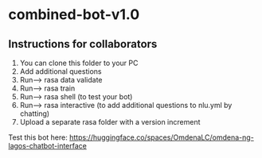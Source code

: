 # combined-bot-v1.0

## Instructions for collaborators

  1. You can clone this folder to your PC
  2. Add additional questions
  3. Run--> rasa data validate
  4. Run--> rasa train
  5. Run--> rasa shell (to test your bot)
  6. Run--> rasa interactive (to add additional questions to nlu.yml by chatting)
  7. Upload a separate rasa folder with a version increment

Test this bot here: https://huggingface.co/spaces/OmdenaLC/omdena-ng-lagos-chatbot-interface
